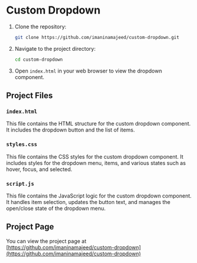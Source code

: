 # Custom Dropdown

1. Clone the repository:
   ```sh
   git clone https://github.com/imaninamajeed/custom-dropdown.git
   ```
2. Navigate to the project directory:
   ```sh
   cd custom-dropdown
   ```
3. Open `index.html` in your web browser to view the dropdown component.

## Project Files

### `index.html`

This file contains the HTML structure for the custom dropdown component. It includes the dropdown button and the list of items.

### `styles.css`

This file contains the CSS styles for the custom dropdown component. It includes styles for the dropdown menu, items, and various states such as hover, focus, and selected.

### `script.js`

This file contains the JavaScript logic for the custom dropdown component. It handles item selection, updates the button text, and manages the open/close state of the dropdown menu.

## Project Page

You can view the project page at [https://github.com/imaninamajeed/custom-dropdown](https://github.com/imaninamajeed/custom-dropdown)
